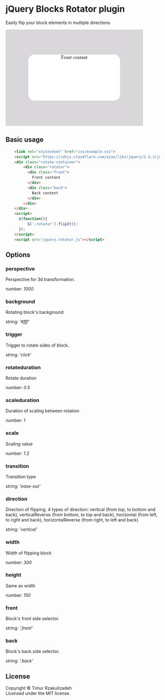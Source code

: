 jQuery Blocks Rotator plugin
================================

Easily flip your block elements in multiple directions

![Alt text](promo.gif?raw=true "jQuery Blocks Rotator plugin")

Basic usage
---

```html
	<link rel="stylesheet" href="css/example.css">
	<script src="https://cdnjs.cloudflare.com/ajax/libs/jquery/3.3.1/jquery.min.js"></script>
	<div class="rotate-container">
		<div class="rotator"> 
		  <div class="front"> 
		    Front content
		  </div> 
		  <div class="back">
		    Back content
		  </div> 
		</div>	
	</div>
	<script>
      $(function(){
      	  $('.rotator').flipIt();		   
      });
	</script>	
	<script src="jquery.rotator.js"></script>
```


Options
---

### perspective

Perspective for 3d transformation.

number: *1000*

### background

Rotating block's background  

string: *'#fff'*

### trigger

Trigger to rotate sides of block. 

string: *'click'*

### rotateduration

Rotate duration

number: *0.5*

### scaleduration

Duration of scaling between rotation

number: *1*

### scale

Scaling value

number: *1.2*

### transition

Transition type

string: *'ease-out'*

### direction

Direction of flipping. 4 types of direction: vertical (from top, to bottom and back), verticalReverse (from bottom, to top and back), horizontal (from left, to right and back), horizontalReverse (from right, to left and back) 

string: *'vertical'*

### width

Width of flipping block

number: *300*

### height 

Same as width

number: *150*

### front

Block's front side selector. 

string: *'.front'*

### back

Block's back side selector. 

string: *'.back'*


## License
Copyright &copy; Timur Rzakulizadeh<br>
Licensed under the MIT license.
 